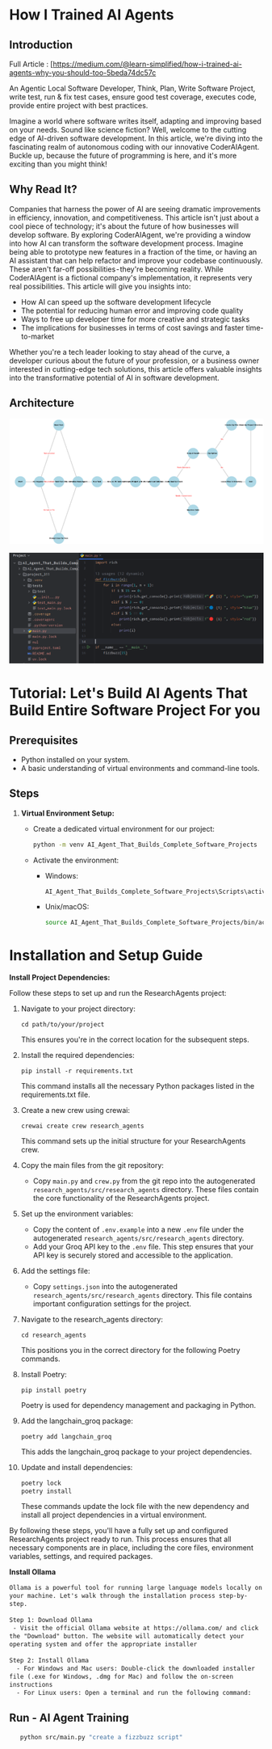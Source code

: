 
# How I Trained AI Agents


## Introduction

Full Article : [https://medium.com/@learn-simplified/how-i-trained-ai-agents-why-you-should-too-5beda74dc57c

An Agentic Local Software Developer, Think, Plan, Write Software Project, write test, run & fix test cases, ensure good test coverage, executes code, provide entire project with best practices.

Imagine a world where software writes itself, adapting and improving based on your needs. Sound like science fiction? Well, welcome to the cutting edge of AI-driven software development. In this article, we're diving into the fascinating realm of autonomous coding with our innovative CoderAIAgent. Buckle up, because the future of programming is here, and it's more exciting than you might think!

## Why Read It?

Companies that harness the power of AI are seeing dramatic improvements in efficiency, innovation, and competitiveness. This article isn't just about a cool piece of technology; it's about the future of how businesses will develop software.
By exploring CoderAIAgent, we're providing a window into how AI can transform the software development process. Imagine being able to prototype new features in a fraction of the time, or having an AI assistant that can help refactor and improve your codebase continuously. These aren't far-off possibilities - they're becoming reality.
While CoderAIAgent is a fictional company's implementation, it represents very real possibilities. This article will give you insights into:
 - How AI can speed up the software development lifecycle
 - The potential for reducing human error and improving code quality
 - Ways to free up developer time for more creative and strategic tasks
 - The implications for businesses in terms of cost savings and faster time-to-market

Whether you're a tech leader looking to stay ahead of the curve, a developer curious about the future of your profession, or a business owner interested in cutting-edge tech solutions, this article offers valuable insights into the transformative potential of AI in software development.


## Architecture
![Design Diagram](design_docs/design.png)


![Generated Project by Our CoderAIAdent](design_docs/output_proj.png)

# Tutorial: Let's Build AI Agents That Build Entire Software Project For you

## Prerequisites
- Python installed on your system.
- A basic understanding of virtual environments and command-line tools.

## Steps

1. **Virtual Environment Setup:**
   - Create a dedicated virtual environment for our project:
   
     ```bash
     python -m venv AI_Agent_That_Builds_Complete_Software_Projects
     ```
   - Activate the environment:
   
     - Windows:
       ```bash
       AI_Agent_That_Builds_Complete_Software_Projects\Scripts\activate
       ```
     - Unix/macOS:
       ```bash
       source AI_Agent_That_Builds_Complete_Software_Projects/bin/activate
       ```


   
# Installation and Setup Guide

**Install Project Dependencies:**

Follow these steps to set up and run the ResearchAgents project:

1. Navigate to your project directory:
   ```
   cd path/to/your/project
   ```
   This ensures you're in the correct location for the subsequent steps.

2. Install the required dependencies:
   ```
   pip install -r requirements.txt
   ```
   This command installs all the necessary Python packages listed in the requirements.txt file.

3. Create a new crew using crewai:
   ```
   crewai create crew research_agents
   ```
   This command sets up the initial structure for your ResearchAgents crew.

4. Copy the main files from the git repository:
   - Copy `main.py` and `crew.py` from the git repo into the autogenerated `research_agents/src/research_agents` directory.
   These files contain the core functionality of the ResearchAgents project.

5. Set up the environment variables:
   - Copy the content of `.env.example` into a new `.env` file under the autogenerated `research_agents/src/research_agents` directory.
   - Add your Groq API key to the `.env` file.
   This step ensures that your API key is securely stored and accessible to the application.

6. Add the settings file:
   - Copy `settings.json` into the autogenerated `research_agents/src/research_agents` directory.
   This file contains important configuration settings for the project.

7. Navigate to the research_agents directory:
   ```
   cd research_agents
   ```
   This positions you in the correct directory for the following Poetry commands.

8. Install Poetry:
   ```
   pip install poetry
   ```
   Poetry is used for dependency management and packaging in Python.

9. Add the langchain_groq package:
   ```
   poetry add langchain_groq
   ```
   This adds the langchain_groq package to your project dependencies.

10. Update and install dependencies:
    ```
    poetry lock
    poetry install
    ```
    These commands update the lock file with the new dependency and install all project dependencies in a virtual environment.

By following these steps, you'll have a fully set up and configured ResearchAgents project ready to run. This process ensures that all necessary components are in place, including the core files, environment variables, settings, and required packages.   
     

**Install Ollama**
    
    Ollama is a powerful tool for running large language models locally on your machine. Let's walk through the installation process step-by-step.
    
    Step 1: Download Ollama
     - Visit the official Ollama website at https://ollama.com/ and click the "Download" button. The website will automatically detect your operating system and offer the appropriate installer
    
    Step 2: Install Ollama
      - For Windows and Mac users: Double-click the downloaded installer file (.exe for Windows, .dmg for Mac) and follow the on-screen instructions
      - For Linux users: Open a terminal and run the following command:

## Run - AI Agent Training

   ```bash 
      python src/main.py "create a fizzbuzz script"   
   ```






